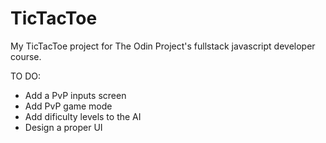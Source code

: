 # TicTacToe
My TicTacToe project for The Odin Project's fullstack javascript developer course.

TO DO:

- Add a PvP inputs screen
- Add PvP game mode
- Add dificulty levels to the AI
- Design a proper UI